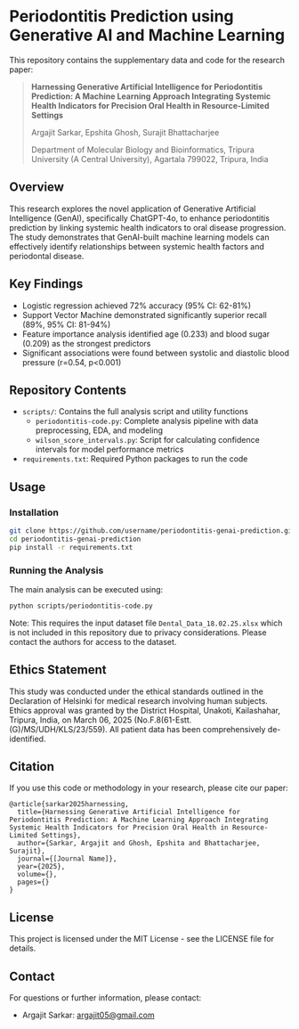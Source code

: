 # Periodontitis Prediction using Generative AI and Machine Learning

This repository contains the supplementary data and code for the research paper:

> **Harnessing Generative Artificial Intelligence for Periodontitis Prediction: A Machine Learning Approach Integrating Systemic Health Indicators for Precision Oral Health in Resource-Limited Settings**
>
> Argajit Sarkar, Epshita Ghosh, Surajit Bhattacharjee
>
> Department of Molecular Biology and Bioinformatics, Tripura University (A Central University), Agartala 799022, Tripura, India

## Overview

This research explores the novel application of Generative Artificial Intelligence (GenAI), specifically ChatGPT-4o, to enhance periodontitis prediction by linking systemic health indicators to oral disease progression. The study demonstrates that GenAI-built machine learning models can effectively identify relationships between systemic health factors and periodontal disease.

## Key Findings

- Logistic regression achieved 72% accuracy (95% CI: 62-81%)
- Support Vector Machine demonstrated significantly superior recall (89%, 95% CI: 81-94%)
- Feature importance analysis identified age (0.233) and blood sugar (0.209) as the strongest predictors
- Significant associations were found between systolic and diastolic blood pressure (r=0.54, p<0.001)

## Repository Contents

- `scripts/`: Contains the full analysis script and utility functions
  - `periodontitis-code.py`: Complete analysis pipeline with data preprocessing, EDA, and modeling
  - `wilson_score_intervals.py`: Script for calculating confidence intervals for model performance metrics
- `requirements.txt`: Required Python packages to run the code

## Usage

### Installation

```bash
git clone https://github.com/username/periodontitis-genai-prediction.git
cd periodontitis-genai-prediction
pip install -r requirements.txt
```

### Running the Analysis

The main analysis can be executed using:

```bash
python scripts/periodontitis-code.py
```

Note: This requires the input dataset file `Dental_Data_18.02.25.xlsx` which is not included in this repository due to privacy considerations. Please contact the authors for access to the dataset.

## Ethics Statement

This study was conducted under the ethical standards outlined in the Declaration of Helsinki for medical research involving human subjects. Ethics approval was granted by the District Hospital, Unakoti, Kailashahar, Tripura, India, on March 06, 2025 (No.F.8(61-Estt. (G)/MS/UDH/KLS/23/559). All patient data has been comprehensively de-identified.

## Citation

If you use this code or methodology in your research, please cite our paper:

```
@article{sarkar2025harnessing,
  title={Harnessing Generative Artificial Intelligence for Periodontitis Prediction: A Machine Learning Approach Integrating Systemic Health Indicators for Precision Oral Health in Resource-Limited Settings},
  author={Sarkar, Argajit and Ghosh, Epshita and Bhattacharjee, Surajit},
  journal={[Journal Name]},
  year={2025},
  volume={},
  pages={}
}
```

## License

This project is licensed under the MIT License - see the LICENSE file for details.

## Contact

For questions or further information, please contact:
- Argajit Sarkar: argajit05@gmail.com
